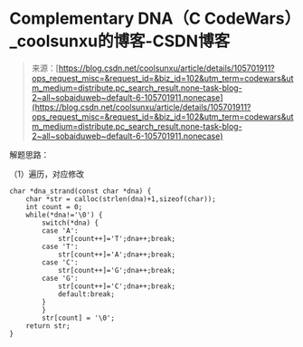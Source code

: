 <!--yml
category: codewars
date: 2022-08-13 11:50:36
-->

# Complementary DNA（C CodeWars）_coolsunxu的博客-CSDN博客

> 来源：[https://blog.csdn.net/coolsunxu/article/details/105701911?ops_request_misc=&request_id=&biz_id=102&utm_term=codewars&utm_medium=distribute.pc_search_result.none-task-blog-2~all~sobaiduweb~default-6-105701911.nonecase](https://blog.csdn.net/coolsunxu/article/details/105701911?ops_request_misc=&request_id=&biz_id=102&utm_term=codewars&utm_medium=distribute.pc_search_result.none-task-blog-2~all~sobaiduweb~default-6-105701911.nonecase)

解题思路：

（1）遍历，对应修改

```
char *dna_strand(const char *dna) {
	char *str = calloc(strlen(dna)+1,sizeof(char));
	int count = 0;
	while(*dna!='\0') {
	    switch(*dna) {
		case 'A':
		    str[count++]='T';dna++;break;
		case 'T':
		    str[count++]='A';dna++;break;
		case 'C':
		    str[count++]='G';dna++;break;
		case 'G':
		    str[count++]='C';dna++;break;
	        default:break;
	    }
        }
        str[count] = '\0';
    return str;
}
```